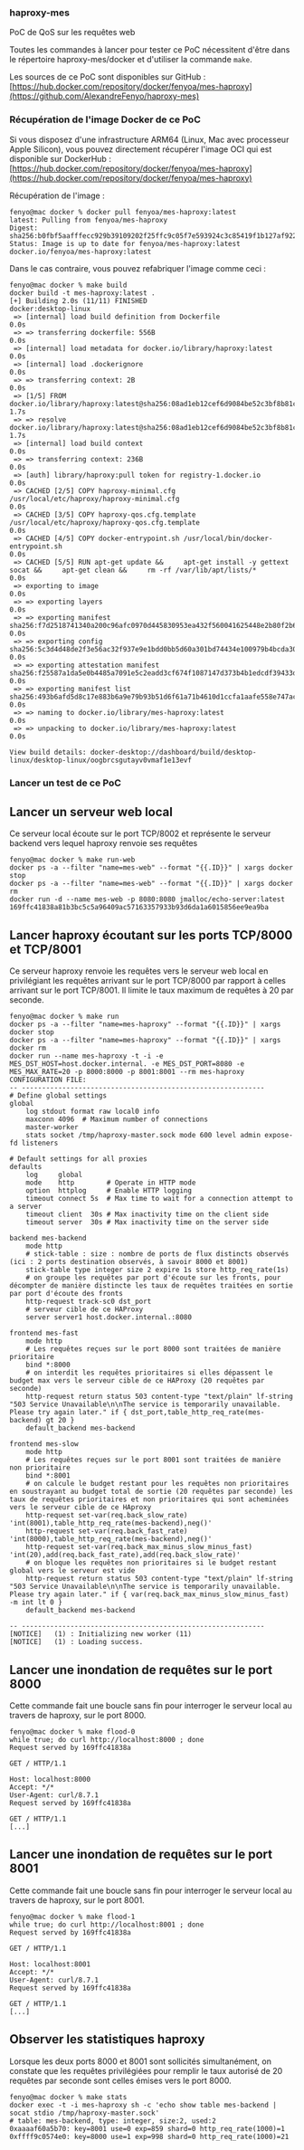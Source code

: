 
### haproxy-mes
PoC de QoS sur les requêtes web

Toutes les commandes à lancer pour tester ce PoC nécessitent d'être dans le répertoire haproxy-mes/docker et d'utiliser la commande `make`.

Les sources de ce PoC sont disponibles sur GitHub : [https://hub.docker.com/repository/docker/fenyoa/mes-haproxy](https://github.com/AlexandreFenyo/haproxy-mes)

### Récupération de l'image Docker de ce PoC
Si vous disposez d'une infrastructure ARM64 (Linux, Mac avec processeur Apple Silicon), vous pouvez directement récupérer l'image OCI qui est disponible sur DockerHub : [https://hub.docker.com/repository/docker/fenyoa/mes-haproxy](https://hub.docker.com/repository/docker/fenyoa/mes-haproxy)

Récupération de l'image :
```
fenyo@mac docker % docker pull fenyoa/mes-haproxy:latest
latest: Pulling from fenyoa/mes-haproxy
Digest: sha256:b0fbf5aafffecc929b39109202f25ffc9c05f7e593924c3c85419f1b127af922
Status: Image is up to date for fenyoa/mes-haproxy:latest
docker.io/fenyoa/mes-haproxy:latest
```

Dans le cas contraire, vous pouvez refabriquer l'image comme ceci :
```
fenyo@mac docker % make build
docker build -t mes-haproxy:latest .
[+] Building 2.0s (11/11) FINISHED                                                                                                                                      docker:desktop-linux
 => [internal] load build definition from Dockerfile                                                                                                                                    0.0s
 => => transferring dockerfile: 556B                                                                                                                                                    0.0s
 => [internal] load metadata for docker.io/library/haproxy:latest                                                                                                                       0.0s
 => [internal] load .dockerignore                                                                                                                                                       0.0s
 => => transferring context: 2B                                                                                                                                                         0.0s
 => [1/5] FROM docker.io/library/haproxy:latest@sha256:08ad1eb12cef6d9084be52c3bf8b81c861c35d39fdd52665f1b350ed0fdb9da3                                                                 1.7s
 => => resolve docker.io/library/haproxy:latest@sha256:08ad1eb12cef6d9084be52c3bf8b81c861c35d39fdd52665f1b350ed0fdb9da3                                                                 1.7s
 => [internal] load build context                                                                                                                                                       0.0s
 => => transferring context: 236B                                                                                                                                                       0.0s
 => [auth] library/haproxy:pull token for registry-1.docker.io                                                                                                                          0.0s
 => CACHED [2/5] COPY haproxy-minimal.cfg /usr/local/etc/haproxy/haproxy-minimal.cfg                                                                                                    0.0s
 => CACHED [3/5] COPY haproxy-qos.cfg.template /usr/local/etc/haproxy/haproxy-qos.cfg.template                                                                                          0.0s
 => CACHED [4/5] COPY docker-entrypoint.sh /usr/local/bin/docker-entrypoint.sh                                                                                                          0.0s
 => CACHED [5/5] RUN apt-get update &&     apt-get install -y gettext socat &&     apt-get clean &&     rm -rf /var/lib/apt/lists/*                                                     0.0s
 => exporting to image                                                                                                                                                                  0.0s
 => => exporting layers                                                                                                                                                                 0.0s
 => => exporting manifest sha256:f7d2518741340a200c96afc0970d445830953ea432f560041625448e2b80f2b6                                                                                       0.0s
 => => exporting config sha256:5c3d4d48de2f3e56ac32f937e9e1bdd0bb5d60a301bd74434e100979b4bcda30                                                                                         0.0s
 => => exporting attestation manifest sha256:f25587a1da5e0b4485a7091e5c2eadd3cf674f1087147d373b4b1edcdf39433d                                                                           0.0s
 => => exporting manifest list sha256:493b6afd5d8c17e883b6a9e79b93b51d6f61a71b4610d1ccfa1aafe558e747ac                                                                                  0.0s
 => => naming to docker.io/library/mes-haproxy:latest                                                                                                                                   0.0s
 => => unpacking to docker.io/library/mes-haproxy:latest                                                                                                                                0.0s

View build details: docker-desktop://dashboard/build/desktop-linux/desktop-linux/oogbrcsgutayv0vmaf1e13evf
```


### Lancer un test de ce PoC
## Lancer un serveur web local
Ce serveur local écoute sur le port TCP/8002 et représente le serveur backend vers lequel haproxy renvoie ses requêtes
```
fenyo@mac docker % make run-web    
docker ps -a --filter "name=mes-web" --format "{{.ID}}" | xargs docker stop
docker ps -a --filter "name=mes-web" --format "{{.ID}}" | xargs docker rm
docker run -d --name mes-web -p 8080:8080 jmalloc/echo-server:latest
169ffc41838a81b3bc5c5a96409ac57163357933b93d6da1a6015856ee9ea9ba
```
## Lancer haproxy écoutant sur les ports TCP/8000 et TCP/8001
Ce serveur haproxy renvoie les requêtes vers le serveur web local en privilégiant les requêtes arrivant sur le port TCP/8000 par rapport à celles arrivant sur le port TCP/8001. Il limite le taux maximum de requêtes à 20 par seconde.
```
fenyo@mac docker % make run
docker ps -a --filter "name=mes-haproxy" --format "{{.ID}}" | xargs docker stop
docker ps -a --filter "name=mes-haproxy" --format "{{.ID}}" | xargs docker rm
docker run --name mes-haproxy -t -i -e MES_DST_HOST=host.docker.internal. -e MES_DST_PORT=8080 -e MES_MAX_RATE=20 -p 8000:8000 -p 8001:8001 --rm mes-haproxy
CONFIGURATION FILE:
-- ------------------------------------------------------------
# Define global settings
global
    log stdout format raw local0 info
    maxconn 4096  # Maximum number of connections
    master-worker
    stats socket /tmp/haproxy-master.sock mode 600 level admin expose-fd listeners

# Default settings for all proxies
defaults
    log     global
    mode    http        # Operate in HTTP mode
    option  httplog     # Enable HTTP logging
    timeout connect 5s  # Max time to wait for a connection attempt to a server
    timeout client  30s # Max inactivity time on the client side
    timeout server  30s # Max inactivity time on the server side

backend mes-backend
    mode http
    # stick-table : size : nombre de ports de flux distincts observés (ici : 2 ports destination observés, à savoir 8000 et 8001)
    stick-table type integer size 2 expire 1s store http_req_rate(1s)
    # on groupe les requêtes par port d'écoute sur les fronts, pour décompter de manière distincte les taux de requêtes traitées en sortie par port d'écoute des fronts
    http-request track-sc0 dst_port
    # serveur cible de ce HAProxy
    server server1 host.docker.internal.:8080 
 
frontend mes-fast
    mode http
    # Les requêtes reçues sur le port 8000 sont traitées de manière prioritaire
    bind *:8000
    # on interdit les requêtes prioritaires si elles dépassent le budget max vers le serveur cible de ce HAProxy (20 requêtes par seconde)
    http-request return status 503 content-type "text/plain" lf-string "503 Service Unavailable\n\nThe service is temporarily unavailable. Please try again later." if { dst_port,table_http_req_rate(mes-backend) gt 20 }
    default_backend mes-backend
 
frontend mes-slow
    mode http
    # Les requêtes reçues sur le port 8001 sont traitées de manière non prioritaire
    bind *:8001
    # on calcule le budget restant pour les requêtes non prioritaires en soustrayant au budget total de sortie (20 requêtes par seconde) les taux de requêtes prioritaires et non prioritaires qui sont acheminées vers le serveur cible de ce HAproxy
    http-request set-var(req.back_slow_rate) 'int(8001),table_http_req_rate(mes-backend),neg()'
    http-request set-var(req.back_fast_rate) 'int(8000),table_http_req_rate(mes-backend),neg()'
    http-request set-var(req.back_max_minus_slow_minus_fast) 'int(20),add(req.back_fast_rate),add(req.back_slow_rate)'
    # on bloque les requêtes non prioritaires si le budget restant global vers le serveur est vide
    http-request return status 503 content-type "text/plain" lf-string "503 Service Unavailable\n\nThe service is temporarily unavailable. Please try again later." if { var(req.back_max_minus_slow_minus_fast) -m int lt 0 }
    default_backend mes-backend

-- ------------------------------------------------------------
[NOTICE]   (1) : Initializing new worker (11)
[NOTICE]   (1) : Loading success.
```

## Lancer une inondation de requêtes sur le port 8000
Cette commande fait une boucle sans fin pour interroger le serveur local au travers de haproxy, sur le port 8000.

```
fenyo@mac docker % make flood-0
while true; do curl http://localhost:8000 ; done
Request served by 169ffc41838a

GET / HTTP/1.1

Host: localhost:8000
Accept: */*
User-Agent: curl/8.7.1
Request served by 169ffc41838a

GET / HTTP/1.1
[...]
```

## Lancer une inondation de requêtes sur le port 8001
Cette commande fait une boucle sans fin pour interroger le serveur local au travers de haproxy, sur le port 8001.

```
fenyo@mac docker % make flood-1
while true; do curl http://localhost:8001 ; done
Request served by 169ffc41838a

GET / HTTP/1.1

Host: localhost:8001
Accept: */*
User-Agent: curl/8.7.1
Request served by 169ffc41838a

GET / HTTP/1.1
[...]
```

## Observer les statistiques haproxy
Lorsque les deux ports 8000 et 8001 sont sollicités simultanément, on constate que les requêtes privilégiées pour remplir le taux autorisé de 20 requêtes par seconde sont celles émises vers le port 8000.

```
fenyo@mac docker % make stats
docker exec -t -i mes-haproxy sh -c 'echo show table mes-backend | socat stdio /tmp/haproxy-master.sock'
# table: mes-backend, type: integer, size:2, used:2
0xaaaaf60a5b70: key=8001 use=0 exp=859 shard=0 http_req_rate(1000)=1
0xffff9c0574e0: key=8000 use=1 exp=998 shard=0 http_req_rate(1000)=21
```


